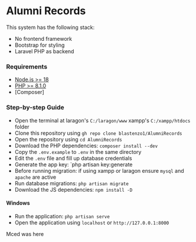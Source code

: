 # Alumni Records

This system has the following stack:
- No frontend framework
- Bootstrap for styling
- Laravel PHP as backend

### Requirements

- [Node.js >= 18](https://nodejs.org/en)
- [PHP >= 8.1.0](https://www.php.net/downloads.php)
- [Composer]

### Step-by-step Guide
- Open the terminal at laragon's `C:/laragon/www` xampp's `C:/xampp/htdocs` folder
- Clone this repository using ```gh repo clone blastenzo1/AlumniRecords```
- Open the repository using ```cd AlumniRecords```
- Download the PHP dependencies: `composer install --dev`
- Copy the `.env.example` to `.env` in the same directory
- Edit the `.env` file and fill up database credentials
- Generate the app key: `php artisan key:generate
- Before running migration: if using xampp or laragon ensure `mysql` and `apache` are active
- Run database migrations: `php artisan migrate`
- Download the JS dependencies: `npm install -D`

#### Windows

- Run the application: `php artisan serve`
- Open the application using `localhost` or `http://127.0.0.1:8000`

Mced was here
